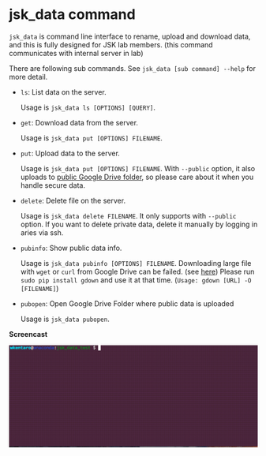 # jsk\_data command

`jsk_data` is command line interface to rename, upload and download data, and
this is fully designed for JSK lab members.
(this command communicates with internal server in lab)

There are following sub commands. See `jsk_data [sub command] --help` for more detail.

* `ls`: List data on the server.

    Usage is `jsk_data ls [OPTIONS] [QUERY]`.

* `get`: Download data from the server.

    Usage is `jsk_data put [OPTIONS] FILENAME`.

* `put`: Upload data to the server.

    Usage is `jsk_data put [OPTIONS] FILENAME`.
    With `--public` option, it also uploads to
    [public Google Drive folder](https://drive.google.com/folderview?id=0B9P1L--7Wd2vUGplQkVLTFBWcFE),
    so please care about it when you handle secure data.

* `delete`: Delete file on the server.

    Usage is `jsk_data delete FILENAME`.
    It only supports with `--public` option.
    If you want to delete private data, delete it manually by logging in aries via ssh.

* `pubinfo`: Show public data info.

    Usage is `jsk_data pubinfo [OPTIONS] FILENAME`.
    Downloading large file with `wget` or `curl` from Google Drive can be failed.
    (see [here](http://stackoverflow.com/questions/25010369/wget-curl-large-file-from-google-drive))
    Please run `sudo pip install gdown` and use it at that time. (`Usage: gdown [URL] -O [FILENAME]`)

* `pubopen`: Open Google Drive Folder where public data is uploaded

    Usage is `jsk_data pubopen`.


**Screencast**

![](images/jsk_data_cli.gif)
